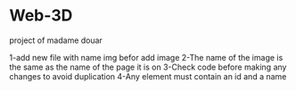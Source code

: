 # Web-3D
project of madame douar

1-add new file with name img befor add image 
2-The name of the image is the same as the name of the page it is on
3-Check code before making any changes to avoid duplication
4-Any element must contain an id and a name

